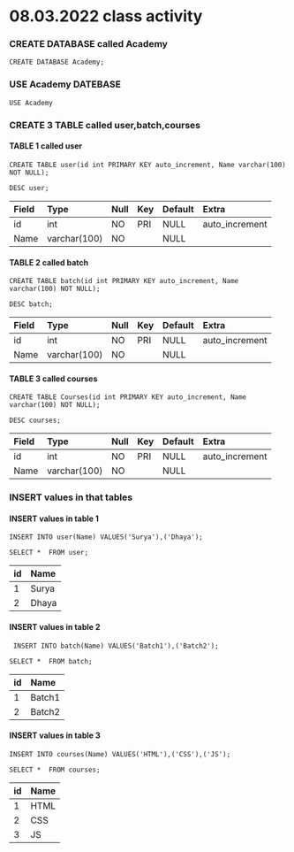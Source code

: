 # 08.03.2022 class activity

### CREATE DATABASE called Academy

```syntax
CREATE DATABASE Academy;
```

### USE Academy DATEBASE

```syntax
USE Academy
```

### CREATE 3 TABLE called user,batch,courses

#### TABLE 1 called user

```syntax
CREATE TABLE user(id int PRIMARY KEY auto_increment, Name varchar(100) NOT NULL);
```
```syntax
DESC user;
```

| Field | Type         | Null | Key | Default | Extra          |
|:------|:-------------|:-----|:----|:--------|:---------------|
| id    | int          | NO   | PRI | NULL    | auto_increment |
| Name  | varchar(100) | NO   |     | NULL    |                |

#### TABLE 2 called batch

```syntax
CREATE TABLE batch(id int PRIMARY KEY auto_increment, Name varchar(100) NOT NULL);
```
```syntax
DESC batch;
```

| Field | Type         | Null | Key | Default | Extra          |
|:------|:-------------|:-----|:----|:--------|:---------------|
| id    | int          | NO   | PRI | NULL    | auto_increment |
| Name  | varchar(100) | NO   |     | NULL    |                |

#### TABLE 3 called courses

```syntax
CREATE TABLE Courses(id int PRIMARY KEY auto_increment, Name varchar(100) NOT NULL);
```
```syntax
DESC courses;
```

| Field | Type         | Null | Key | Default | Extra          |
|:------|:-------------|:-----|:----|:--------|:---------------|
| id    | int          | NO   | PRI | NULL    | auto_increment |
| Name  | varchar(100) | NO   |     | NULL    |                |

### INSERT values in that tables

#### INSERT values in table 1

```syntax
INSERT INTO user(Name) VALUES('Surya'),('Dhaya');
```
```syntax
SELECT *  FROM user;
```
| id | Name  |
|:---|:------|
|  1 | Surya |
|  2 | Dhaya |

#### INSERT values in table 2

```syntax
 INSERT INTO batch(Name) VALUES('Batch1'),('Batch2');
```
```syntax
SELECT *  FROM batch;
```

| id | Name   |
|:---|:-------|
|  1 | Batch1 |
|  2 | Batch2 |

#### INSERT values in table 3

```syntax
INSERT INTO courses(Name) VALUES('HTML'),('CSS'),('JS');
```
```syntax
SELECT *  FROM courses;
```

| id | Name |
|:---|:-----|
|  1 | HTML |
|  2 | CSS  |
|  3 | JS   |